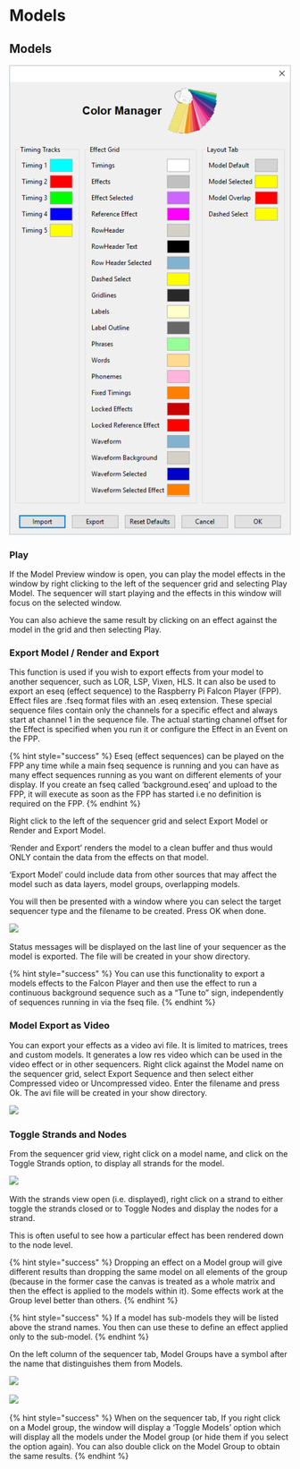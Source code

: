 # Models

## Models

![](../../.gitbook/assets/image%20%28529%29.png)

### Play

If the Model Preview window is open, you can play the model effects in the window by right clicking to the left of the sequencer grid and selecting Play Model. The sequencer will start playing and the effects in this window will focus on the selected window.

You can also achieve the same result by clicking on an effect against the model in the grid and then selecting Play.

### Export Model / Render and Export

This function is used if you wish to export effects from your model to another sequencer, such as LOR, LSP, Vixen, HLS. It can also be used to export an eseq \(effect sequence\) to the Raspberry Pi Falcon Player \(FPP\). Effect files are .fseq format files with an .eseq extension. These special sequence files contain only the channels for a specific effect and always start at channel 1 in the sequence file. The actual starting channel offset for the Effect is specified when you run it or configure the Effect in an Event on the FPP.

{% hint style="success" %}
Eseq \(effect sequences\) can be played on the FPP any time while a main fseq sequence is running and you can have as many effect sequences running as you want on different elements of your display. If you create an fseq called ‘background.eseq’ and upload to the FPP, it will execute as soon as the FPP has started i.e no definition is required on the FPP.
{% endhint %}

Right click to the left of the sequencer grid and select Export Model or Render and Export Model.

‘Render and Export’ renders the model to a clean buffer and thus would ONLY contain the data from the effects on that model.

‘Export Model’ could include data from other sources that may affect the model such as data layers, model groups, overlapping models.

You will then be presented with a window where you can select the target sequencer type and the filename to be created. Press OK when done.

![](https://lh3.googleusercontent.com/miuvCLx-mnpzpYNynWbSiNFXre3pepR7dSInWLWVssKNmqYXrnydCtF_Pav8XFnYN8qi2ldVxTqDBmEoOY3J-9qfmD2_3Z_2bZBXCMxCmpC8sYZ9_YeTnmXau7qnxdgHwiVLPcL5)

Status messages will be displayed on the last line of your sequencer as the model is exported. The file will be created in your show directory.

{% hint style="success" %}
You can use this functionality to export a models effects to the Falcon Player and then use the effect to run a continuous background sequence such as a “Tune to” sign, independently of sequences running in via the fseq file.
{% endhint %}

### Model Export as Video

You can export your effects as a video avi file. It is limited to matrices, trees and custom models. It generates a low res video which can be used in the video effect or in other sequencers. Right click against the Model name on the sequencer grid, select Export Sequence and then select either Compressed video or Uncompressed video. Enter the filename and press Ok. The avi file will be created in your show directory.

![](https://lh3.googleusercontent.com/CiTQL-Yl48h9ka0GcE45wx3gr038d2Hd0F265SQL3sEKNogeH4XwICO_gKV50KkDe4BpuVb3_MBKwswUWV0L2c8P98N_QEQcZm5VdxfdiMVR0M-i668JPOrMRgctQjwDAeUL03gf)

### Toggle Strands and Nodes

From the sequencer grid view, right click on a model name, and click on the Toggle Strands option, to display all strands for the model.

![](https://lh6.googleusercontent.com/VAwXGBAL1Z0m1ub95jLAvJNwWN7j3pXOkosX5VszdOnC0FeCmqulryRIPSIs_CRaCNbq30leT5Gh0pkN7NBo-MRcuv-wHLbvQ8UP92EXicag-M-Tv30jVZ0wNYFhtSdG3dpvur7s)

With the strands view open \(i.e. displayed\), right click on a strand to either toggle the strands closed or to Toggle Nodes and display the nodes for a strand.

This is often useful to see how a particular effect has been rendered down to the node level.

{% hint style="success" %}
Dropping an effect on a Model group will give different results than dropping the same model on all elements of the group \(because in the former case the canvas is treated as a whole matrix and then the effect is applied to the models within it\). Some effects work at the Group level better than others.
{% endhint %}

{% hint style="success" %}
If a model has sub-models they will be listed above the strand names. You then can use these to define an effect applied only to the sub-model.
{% endhint %}

On the left column of the sequencer tab, Model Groups have a symbol after the name that distinguishes them from Models.

![](https://lh4.googleusercontent.com/DayFHnCuM8LjP1GA5bJ6mLhWc557P7NrTrPp1NRXsdznnRo_Lwzslv-SuaYlQnBtN0twvhnGh4VgNnO4SKEuDVgIjfY55ZOo8K2kHMcCzQxScfXOzq6O9ULGyG2ezl37nyhwwomR)

![](https://lh4.googleusercontent.com/I7prOUGhYLcNktyNWIY-TlAMx371gZR2Vnx1nJR774fkkIpR6PldNs0qKqQeGan2nZweuBHnSdtRJdJMj8NvBH0Oxjd3V7ztX1ZcKaWziwWa4j8oX6lKdhKoHzEooa6cYJYqKlcO)

{% hint style="success" %}
When on the sequencer tab, If you right click on a Model group, the window will display a ‘Toggle Models’ option which will display all the models under the Model group \(or hide them if you select the option again\). You can also double click on the Model Group to obtain the same results.
{% endhint %}

